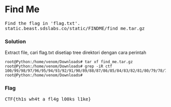 <b><h1>Find Me</h1></b>
<pre>
Find the flag in 'flag.txt'.
static.beast.sdslabs.co/static/FINDME/find_me.tar.gz
</pre>
<h3><b>Solution</b></h3>
<p>Extract file, cari flag.txt disetiap tree direktori dengan cara perintah</p>

```console
root@Python:/home/venom/Downloads# tar xf find_me.tar.gz 
root@Python:/home/venom/Downloads# grep -iR ctf
100/99/98/97/96/95/94/93/92/91/90/89/88/87/86/85/84/83/82/81/80/79/78/77/76/75/74/73/72/71/70/69/68/67/66/65/64/63/62/61/60/59/58/57/56/55/54/53/52/51/50/49/48/47/46/45/44/43/42/41/40/39/38/37/36/35/34/33/32/31/30/29/28/27/26/25/24/23/22/21/20/19/18/17/16/15/14/13/12/11/10/9/8/7/6/5/4/3/2/1/flag.txt:CTF{th1s_wh4t_a_fl4g_l00ks_l1ke}
root@Python:/home/venom/Downloads# 
```
<h3><b>Flag</b></h3>
<pre>
CTF{th1s_wh4t_a_fl4g_l00ks_l1ke}
</pre>
